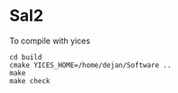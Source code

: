 Sal2
====

To compile with yices

    cd build
    cmake YICES_HOME=/home/dejan/Software ..
    make
    make check





